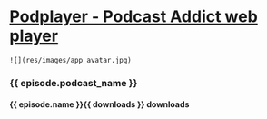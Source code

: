 # [Podplayer - Podcast Addict web player](http://podplayer.net/)

    ![](res/images/app_avatar.jpg)  



### {{ episode.podcast\_name }}

#### {{ episode.name }}{{ downloads }} downloads
  